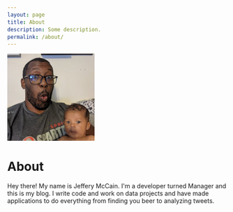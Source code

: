 ```yaml
---
layout: page
title: About
description: Some description.
permalink: /about/
---
```


<img class="img-rounded" src="/assets/img/uploads/jeff.jpg" alt="Jeff McCain" width="200">

# About

Hey there! My name is Jeffery McCain. I'm a developer turned Manager and this is my blog.
I write code and work on data projects and have made applications to do everything from
finding you beer to analyzing tweets.
